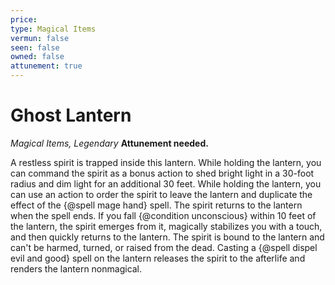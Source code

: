 ```yaml
---
price: 
type: Magical Items
vermun: false
seen: false
owned: false
attunement: true
---
```

# Ghost Lantern

*Magical Items, Legendary* **Attunement needed.**

A restless spirit is trapped inside this lantern. While holding the lantern, you can command the spirit as a bonus action to shed bright light in a 30-foot radius and dim light for an additional 30 feet. While holding the lantern, you can use an action to order the spirit to leave the lantern and duplicate the effect of the {@spell mage hand} spell. The spirit returns to the lantern when the spell ends. If you fall {@condition unconscious} within 10 feet of the lantern, the spirit emerges from it, magically stabilizes you with a touch, and then quickly returns to the lantern. The spirit is bound to the lantern and can't be harmed, turned, or raised from the dead. Casting a {@spell dispel evil and good} spell on the lantern releases the spirit to the afterlife and renders the lantern nonmagical.